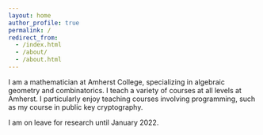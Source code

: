 ```yaml
---
layout: home
author_profile: true
permalink: /
redirect_from:
  - /index.html
  - /about/
  - /about.html
---
```


I am a mathematician at Amherst College, specializing in algebraic geometry and combinatorics. I teach a variety of courses at all levels at Amherst. I particularly enjoy teaching courses involving programming, such as my course in public key cryptography.

I am on leave for research until January 2022.
